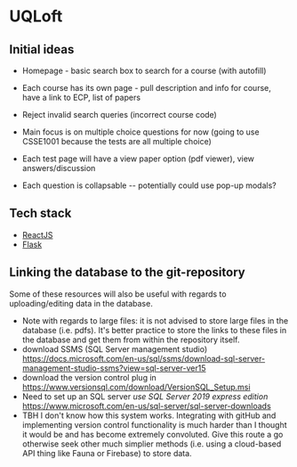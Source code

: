 # UQLoft

## Initial ideas
- Homepage - basic search box to search for a course (with autofill)
- Each course has its own page - pull description and info for course, have a link to ECP, list of papers
- Reject invalid search queries (incorrect course code)
- Main focus is on multiple choice questions for now (going to use CSSE1001 because the tests are all multiple choice)

- Each test page will have a view paper option (pdf viewer), view answers/discussion
- Each question is collapsable -- potentially could use pop-up modals?

## Tech stack
- [ReactJS](https://reactjs.org/)
- [Flask](https://flask.palletsprojects.com/en/2.0.x/)

## Linking the database to the git-repository
Some of these resources will also be useful with regards to uploading/editing data in the database. 
- Note with regards to large files: it is not advised to store large files in the database (i.e. pdfs). It's better practice to store the links to these files in the database and get them from within the repository itself. 
- download SSMS (SQL Server management studio) https://docs.microsoft.com/en-us/sql/ssms/download-sql-server-management-studio-ssms?view=sql-server-ver15
- download the version control plug in https://www.versionsql.com/download/VersionSQL_Setup.msi
- Need to set up an SQL server *use SQL Server 2019 express edition* https://www.microsoft.com/en-us/sql-server/sql-server-downloads 
- TBH I don't know how this system works. Integrating with gitHub and implementing version control functionality is much harder than I thought it would be and has become extremely convoluted. Give this route a go otherwise seek other much simplier methods (i.e. using a cloud-based API thing like Fauna or Firebase) to store data.
